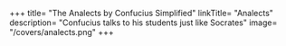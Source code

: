 +++
title=  "The Analects by Confucius Simplified"
linkTitle= "Analects"
description=  "Confucius talks to his students just like Socrates"
image=  "/covers/analects.png"
+++

